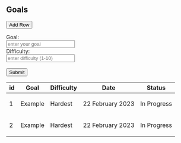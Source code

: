<!DOCTYPE html>
<html lang="en">
<head>
    <meta charset="UTF-8">
    <meta http-equiv="X-UA-Compatible" content="IE=edge">
    <meta name="viewport" content="width=device-width, initial-scale=1.0">
    <title>Goals</title>
    <link rel="stylesheet" href="goals.css">
    <link rel="oogabooga">
</head>
<body>
  <main class = "table"> 
      <section class="table_header">
        <h1>Goals</h1>
        </section>
      <section class="table_body">
        <table>
          <thead>
            <tr>
              <th> id </th>
              <th> Goal </th>
              <th> Difficulty </th>
              <th> Date </th>
              <th> Status </th>
          </thead>
            <tbody>
              <tr>
                <td> 1 </td>
                <td> Example </td>
                <td> Hardest </td>
                <td> 22 February 2023</td>
                <td>
                  <p> In Progress </p>
                </td>
              </tr>
              <tr>
                <td> 2 </td>
                <td> Example </td>
                <td> Hardest </td>
                <td> 22 February 2023</td>
                <td>
                  <p> In Progress </p>
                </td>
              </tr>
            </tbody>
      </section>

  <script>
    function addRow() {
  // Get the table element
  var table = document.querySelector('table');

  // Create a new row
  var newRow = table.insertRow(-1);

  // Add cells to the new row
  var idCell = newRow.insertCell(0);
  var goalCell = newRow.insertCell(1);
  var diffCell = newRow.insertCell(2);
  var dateCell = newRow.insertCell(3);
  var statusCell = newRow.insertCell(4);

  // Set the cell values for the new row
  idCell.innerHTML = '2';
  goalCell.innerHTML = 'New Goal';
  diffCell.innerHTML = 'Easy';
  dateCell.innerHTML = '23 February 2023';
  statusCell.innerHTML = '<p>In Progress</p>';
}


    </script>

<button onclick="addRow()">Add Row</button>

 
<form action="http://127.0.0.1:8086/api/sport/create" method="post">
    <label for="goal">Goal:</label><br>
    <input type="text" id="goal" name="goal" placeholder="enter your goal"><br>
    <!--  -->
    <label for="difficulty">Difficulty:</label><br>
    <input type="text" id="diff" name="diff" placeholder="enter difficulty (1-10)"><br><br>
    <!--  -->
    <input type="submit" value="Submit">
</form> 
</body>
</html>


